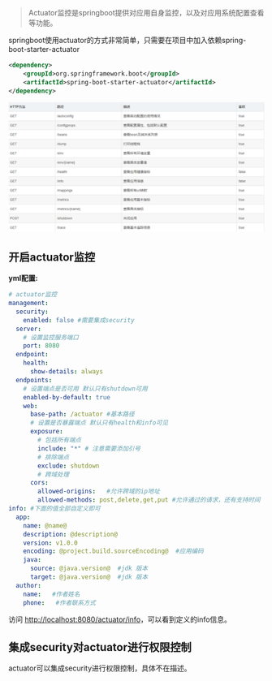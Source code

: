 >Actuator监控是springboot提供对应用自身监控，以及对应用系统配置查看等功能。

springboot使用actuator的方式非常简单，只需要在项目中加入依赖spring-boot-starter-actuator
```xml
<dependency>
	<groupId>org.springframework.boot</groupId>
	<artifactId>spring-boot-starter-actuator</artifactId>
</dependency>
```

![](../images/actuator/actuator.png)

## 开启actuator监控

**yml配置:**
```yaml
# actuator监控
management:
  security:
    enabled: false #需要集成security
  server:
    # 设置监控服务端口
    port: 8080
  endpoint:
    health:
      show-details: always
  endpoints:
    # 设置端点是否可用 默认只有shutdown可用
    enabled-by-default: true
    web:
      base-path: /actuator #基本路径
      # 设置是否暴露端点 默认只有health和info可见
      exposure:
        # 包括所有端点
        include: "*" # 注意需要添加引号
        # 排除端点
        exclude: shutdown
        # 跨域处理
      cors:
        allowed-origins:   #允许跨域的ip地址
        allowed-methods: post,delete,get,put #允许通过的请求，还有支持时间
info: #下面的值全部自定义即可
  app:
    name: @name@
    description: @description@
    version: v1.0.0
    encoding: @project.build.sourceEncoding@  #应用编码
    java:
      source: @java.version@  #jdk 版本
      target: @java.version@  #jdk 版本
  author:
    name:   #作者姓名
    phone:   #作者联系方式
```

访问 [http://localhost:8080/actuator/info](http://localhost:8080/actuator/info ':disabled')，可以看到定义的info信息。

## 集成security对actuator进行权限控制

actuator可以集成security进行权限控制，具体不在描述。

